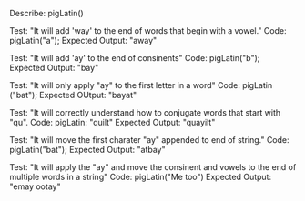 Describe: pigLatin()

Test: "It will add 'way' to the end of words that begin with a vowel."
Code: pigLatin("a");
Expected Output: "away"

Test: "It will add 'ay' to the end of consinents"
Code: pigLatin("b");
Expected Output: "bay"

Test: "It will only apply "ay" to the first letter in a word"
Code: pigLatin ("bat");
Expected OUtput: "bayat"

Test: "It will correctly understand how to conjugate words that start with "qu".
Code: pigLatin: "quilt"
Expected Output: "quayilt"

Test: "It will move the first charater "ay" appended to end of string."
Code: pigLatin("bat");
Expected Output: "atbay"

Test: "It will apply the "ay" and move the consinent and vowels to the end of multiple words in a string"
Code: pigLatin("Me too")
Expected Output: "emay ootay"
